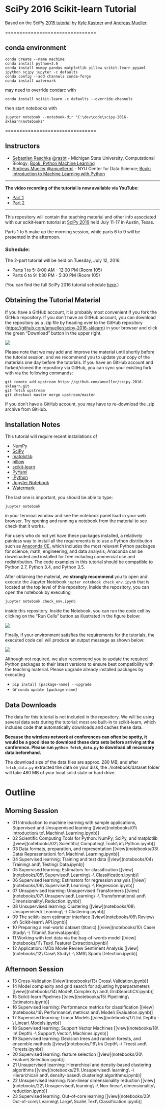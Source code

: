 SciPy 2016 Scikit-learn Tutorial
================================

Based on the SciPy [2015 tutorial](https://github.com/amueller/scipy_2015_sklearn_tutorial) by [Kyle Kastner](https://kastnerkyle.github.io/) and [Andreas Mueller](http://amueller.github.io).


================================
## conda environment
```
conda create --name machine  
conda install python=3.6  
conda install numpy pandas matplotlib pillow scikit-learn pyyaml ipython scipy jupyter -c defaults  
conda config --add channels conda-forge  
conda install watermark  
```
may need to override condarc with
```
conda install scikit-learn -c defaults --override-channels
```
then start notebooks with
```
jupyter notebook --notebook-dir "C:\dev\code\scipy-2016-sklearn\notebooks"
```
================================


Instructors
-----------

- [Sebastian Raschka](http://sebastianraschka.com)  [@rasbt](https://twitter.com/rasbt) - Michigan State University, Computational Biology;  [Book: Python Machine Learning](https://www.amazon.com/Python-Machine-Learning-Sebastian-Raschka/dp/1783555130/ref=sr_1_1?ie=UTF8&qid=1468347805&sr=8-1&keywords=sebastian+raschka)
- [Andreas Mueller](http://amuller.github.io) [@amuellerml](https://twitter.com/t3kcit) - NYU Center for Data Science; [Book: Introduction to Machine Learning with Python](http://shop.oreilly.com/product/0636920030515.do)

---

**The video recording of the tutorial is now available via YouTube:**

- [Part 1](https://www.youtube.com/watch?list=PLYx7XA2nY5Gf37zYZMw6OqGFRPjB1jCy6&v=OB1reY6IX-o)
- [Part 2](https://www.youtube.com/watch?v=Cte8FYCpylk&list=PLYx7XA2nY5Gf37zYZMw6OqGFRPjB1jCy6&index=90)

---

This repository will contain the teaching material and other info associated with our scikit-learn tutorial
at [SciPy 2016](http://scipy2016.scipy.org/ehome/index.php?eventid=146062&tabid=332930&) held July 11-17 in Austin, Texas.

Parts 1 to 5 make up the morning session, while
parts 6 to 9 will be presented in the afternoon.

### Schedule:

The 2-part tutorial will be held on Tuesday, July 12, 2016.

- Parts 1 to 5: 8:00 AM - 12:00 PM (Room 105)
- Parts 6 to 9: 1:30 PM - 5:30 PM (Room 105)

(You can find the full SciPy 2016 tutorial schedule [here](http://scipy2016.scipy.org/ehome/146062/332960/).)



Obtaining the Tutorial Material
------------------


If you have a GitHub account, it is probably most convenient if you fork the GitHub repository. If you don’t have an GitHub account, you can download the repository as a .zip file by heading over to the GitHub repository (https://github.com/amueller/scipy-2016-sklearn) in your browser and click the green “Download” button in the upper right.

![](images/download-repo.png)

Please note that we may add and improve the material until shortly before the tutorial session, and we recommend you to update your copy of the materials one day before the tutorials. If you have an GitHub account and forked/cloned the repository via GitHub, you can sync your existing fork with via the following commands:

```
git remote add upstream https://github.com/amueller/scipy-2016-sklearn.git
git fetch upstream
git checkout master merge upstream/master
```

If you don’t have a GitHub account, you may have to re-download the .zip archive from GitHub.


Installation Notes
------------------

This tutorial will require recent installations of

- [NumPy](http://www.numpy.org)
- [SciPy](http://www.scipy.org)
- [matplotlib](http://matplotlib.org)
- [pillow](https://python-pillow.org)
- [scikit-learn](http://scikit-learn.org/stable/)
- [PyYaml](http://pyyaml.org/wiki/PyYAML)
- [IPython](http://ipython.readthedocs.org/en/stable/)
- [Jupyter Notebook](http://jupyter.org)
- [Watermark](https://pypi.python.org/pypi/watermark)

The last one is important, you should be able to type:

    jupyter notebook

in your terminal window and see the notebook panel load in your web browser.
Try opening and running a notebook from the material to see check that it works.

For users who do not yet have these  packages installed, a relatively
painless way to install all the requirements is to use a Python distribution
such as [Anaconda CE](http://store.continuum.io/ "Anaconda CE"), which includes
the most relevant Python packages for science, math, engineering, and
data analysis; Anaconda can be downloaded and installed for free
including commercial use and redistribution.
The code examples in this tutorial should be compatible to Python 2.7,
Python 3.4, and Python 3.5.

After obtaining the material, we **strongly recommend** you to open and execute the Jupyter Notebook
`jupter notebook check_env.ipynb` that is located at the top level of this repository. Inside the repository, you can open the notebook
by executing

```bash
jupyter notebook check_env.ipynb
```

inside this repository. Inside the Notebook, you can run the code cell by
clicking on the "Run Cells" button as illustrated in the figure below:

![](images/check_env-1.png)


Finally, if your environment satisfies the requirements for the tutorials, the executed code cell will produce an output message as shown below:

![](images/check_env-2.png)


Although not required, we also recommend you to update the required Python packages to their latest versions to ensure best compatibility with the teaching material. Please upgrade already installed packages by executing

- `pip install [package-name] --upgrade`  
- or `conda update [package-name]`



Data Downloads
--------------

The data for this tutorial is not included in the repository.  We will be
using several data sets during the tutorial: most are built-in to
scikit-learn, which
includes code that automatically downloads and caches these
data.

**Because the wireless network
at conferences can often be spotty, it would be a good idea to download these
data sets before arriving at the conference.
Please run ``python fetch_data.py`` to download all necessary data beforehand.**

The download size of the data files are approx. 280 MB, and after `fetch_data.py`
extracted the data on your disk, the ./notebook/dataset folder will take 480 MB
of your local solid state or hard drive.


Outline
=======

Morning Session
---------------

- 01 Introduction to machine learning with sample applications, Supervised and Unsupervised learning [[view](notebooks/01\ Introduction\ to\ Machine\ Learning.ipynb)]
- 02 Scientific Computing Tools for Python: NumPy, SciPy, and matplotlib [[view](notebooks/02\ Scientific\ Computing\ Tools\ in\ Python.ipynb)]
- 03 Data formats, preparation, and representation [[view](notebooks/03\ Data\ Representation\ for\ Machine\ Learning.ipynb)]
- 04 Supervised learning: Training and test data [[view](notebooks/04\ Training\ and\ Testing\ Data.ipynb)]
- 05 Supervised learning: Estimators for classification [[view](notebooks/05\ Supervised\ Learning\ -\ Classification.ipynb)]
- 06 Supervised learning: Estimators for regression analysis [[view](notebooks/06\ Supervised\ Learning\ -\ Regression.ipynb)]
- 07 Unsupervised learning: Unsupervised Transformers [[view](notebooks/07\ Unsupervised\ Learning\ -\ Transformations\ and\ Dimensionality\ Reduction.ipynb)]
- 08 Unsupervised learning: Clustering [[view](notebooks/08\ Unsupervised\ Learning\ -\ Clustering.ipynb)]
- 09 The scikit-learn estimator interface [[view](notebooks/09\ Review\ of\ Scikit-learn\ API.ipynb)]
- 10 Preparing a real-world dataset (titanic) [[view](notebooks/10\ Case\ Study\ -\ Titanic\ Survival.ipynb)]
- 11 Working with text data via the bag-of-words model [[view](notebooks/11\ Text\ Feature\ Extraction.ipynb)]
- 12 Application: IMDb Movie Review Sentiment Analysis [[view](notebooks/12\ Case\ Study\ -\ SMS\ Spam\ Detection.ipynb)]

Afternoon Session
-----------------

- 13 Cross-Validation [[view](notebooks/13\ Cross\ Validation.ipynb)]
- 14 Model complexity and grid search for adjusting hyperparameters [[view](notebooks/14\ Model\ Complexity\ and\ GridSearchCV.ipynb)]
- 15 Scikit-learn Pipelines [[view](notebooks/15\ Pipelining\ Estimators.ipynb)]
- 16 Supervised learning: Performance metrics for classification [[view](notebooks/16\ Performance\ metrics\ and\ Model\ Evaluation.ipynb)]
- 17 Supervised learning: Linear Models [[view](notebooks/17\ In\ Depth\ -\ Linear\ Models.ipynb)]
- 18 Supervised learning: Support Vector Machines [[view](notebooks/18\ In\ Depth\ -\ Support\ Vector\ Machines.ipynb)]
- 19 Supervised learning: Decision trees and random forests, and ensemble methods [[view](notebooks/19\ In\ Depth\ -\ Trees\ and\ Forests.ipynb)]
- 20 Supervised learning: feature selection [[view](notebooks/20\ Feature\ Selection.ipynb)]
- 21 Unsupervised learning: Hierarchical and density-based clustering algorithms [[view](notebooks/21\ Unsupervised\ learning\ -\ Hierarchical\ and\ density-based\ clustering\ algorithms.ipynb)]
- 22 Unsupervised learning: Non-linear dimensionality reduction [[view](notebooks/22\ Unsupervised\ learning\ -\ Non-linear\ dimensionality\ reduction.ipynb)]
- 23 Supervised learning: Out-of-core learning [[view](notebooks/23\ Out-of-core\ Learning\ Large\ Scale\ Text\ Classification.ipynb)]
